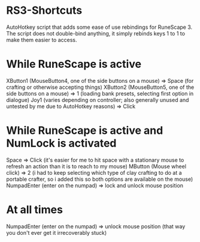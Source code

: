 # RS3-Shortcuts
AutoHotkey script that adds some ease of use rebindings for RuneScape 3.
The script does not double-bind anything, it simply rebinds keys 1 to 1 to make them easier to access.

# While RuneScape is active
XButton1 (MouseButton4, one of the side buttons on a mouse) => Space (for crafting or otherwise accepting things)
XButton2 (MouseButton5, one of the side buttons on a mouse) => 1 (loading bank presets, selecting first option in dialogue)
Joy1 (varies depending on controller; also generally unused and untested by me due to AutoHotkey reasons) => Click

# While RuneScape is active and NumLock is activated
Space => Click (it's easier for me to hit space with a stationary mouse to refresh an action than it is to reach to my mouse)
MButton (Mouse wheel click) => 2 (i had to keep selecting which type of clay crafting to do at a portable crafter, so i added this so both options are available on the mouse)
NumpadEnter (enter on the numpad) => lock and unlock mouse position

# At all times
NumpadEnter (enter on the numpad) => unlock mouse position (that way you don't ever get it irrecoverably stuck)
